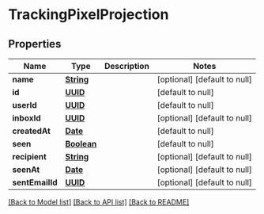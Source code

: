 # TrackingPixelProjection
## Properties

Name | Type | Description | Notes
------------ | ------------- | ------------- | -------------
**name** | [**String**](string) |  | [optional] [default to null]
**id** | [**UUID**](UUID) |  | [default to null]
**userId** | [**UUID**](UUID) |  | [default to null]
**inboxId** | [**UUID**](UUID) |  | [optional] [default to null]
**createdAt** | [**Date**](DateTime) |  | [default to null]
**seen** | [**Boolean**](boolean) |  | [default to null]
**recipient** | [**String**](string) |  | [optional] [default to null]
**seenAt** | [**Date**](DateTime) |  | [optional] [default to null]
**sentEmailId** | [**UUID**](UUID) |  | [optional] [default to null]

[[Back to Model list]](../README#documentation-for-models) [[Back to API list]](../README#documentation-for-api-endpoints) [[Back to README]](../README)

